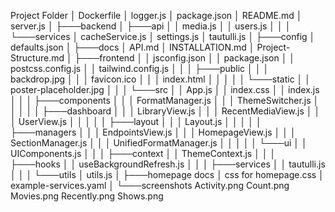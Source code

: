 Project Folder
│   Dockerfile
│   logger.js
│   package.json
│   README.md
│   server.js
│
├───backend
│   ├───api
│   │       media.js
│   │       users.js
│   │
│   └───services
│           cacheService.js
│           settings.js
│           tautulli.js
│
├───config
│       defaults.json
│
├───docs
│       API.md
│       INSTALLATION.md
│       Project-Structure.md
│
├───frontend
│   │   jsconfig.json
│   │   package.json
│   │   postcss.config.js
│   │   tailwind.config.js
│   │
│   ├───public
│   │   │   backdrop.jpg
│   │   │   favicon.ico
│   │   │   index.html
│   │   │
│   │   └───static
│   │           poster-placeholder.jpg
│   │
│   └───src
│       │   App.js
│       │   index.css
│       │   index.js
│       │
│       ├───components
│       │   │   FormatManager.js
│       │   │   ThemeSwitcher.js
│       │   │
│       │   ├───dashboard
│       │   │       LibraryView.js
│       │   │       RecentMediaView.js
│       │   │       UserView.js
│       │   │
│       │   ├───layout
│       │   │       Layout.js
│       │   │
│       │   ├───managers
│       │   │       EndpointsView.js
│       │   │       HomepageView.js
│       │   │       SectionManager.js
│       │   │       UnifiedFormatManager.js
│       │   │
│       │   └───ui
│       │           UIComponents.js
│       │
│       ├───context
│       │       ThemeContext.js
│       │
│       ├───hooks
│       │       useBackgroundRefresh.js
│       │
│       ├───services
│       │       tautulli.js
│       │
│       └───utils
│               utils.js
│
├───homepage docs
│       css for homepage.css
│       example-services.yaml
│
└───screenshots
        Activity.png
        Count.png
        Movies.png
        Recently.png
        Shows.png